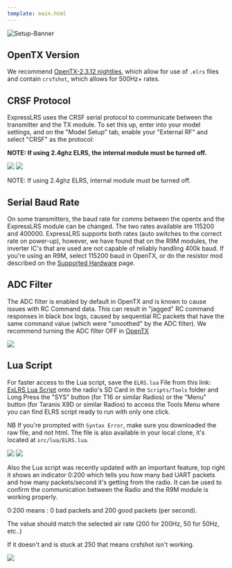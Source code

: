 ```yaml
---
template: main.html
---
```


![Setup-Banner](https://github.com/ExpressLRS/ExpressLRS-Hardware/raw/master/img/quick-start.png)

## OpenTX Version
We recommend [OpenTX-2.3.12 nightlies](https://www.open-tx.org/2019/05/17/2.3-nightlies), which allow for use of `.elrs` files and contain `crsfshot`, which allows for 500Hz+ rates.

## CRSF Protocol

ExpressLRS uses the CRSF serial protocol to communicate between the transmitter and the TX module. To set this up, enter into your model settings, and on the "Model Setup" tab, enable your "External RF" and select "CRSF" as the protocol:

**NOTE: If using 2.4ghz ELRS, the internal module must be turned off.**

![](https://oscarliang.com/ctt/uploads/2018/03/setup-tbs-crossfire-tx-rx-micro-nano-taranis-betaflight-fc-internal-external-rf-mode.jpg)
![](https://oscarliang.com/ctt/uploads/2019/12/JUMPER-T16-EXTERNAL-RF-MODE-PROTOCOL-TBS-CROSSFIRE-CRSF.jpg)

NOTE: If using 2.4ghz ELRS, internal module must be turned off.

## Serial Baud Rate

On some transmitters, the baud rate for comms between the opentx and the ExpressLRS module can be changed. The two rates available are 115200 and 400000. ExpressLRS supports both rates (auto switches to the correct rate on power-up), however, we have found that on the R9M modules, the inverter IC's that are used are not capable of reliably handling 400k baud. If you're using an R9M, select 115200 baud in OpenTX, or do the resistor mod described on the [Supported Hardware](https://github.com/AlessandroAU/ExpressLRS/wiki/Supported-Hardware) page.

## ADC Filter

The ADC filter is enabled by default in OpenTX and is known to cause issues with RC Command data. This can result in "jagged" RC command responses in black box logs, caused by sequential RC packets that have the same command value (which were "smoothed" by the ADC filter).
We recommend turning the ADC filter OFF in [OpenTX](https://www.youtube.com/watch?v=ESr2H_EZ89Q)

![](https://fpvfrenzy.com/wp-content/uploads/2017/11/baud-rate.jpg)

## Lua Script

For faster access to the Lua script, save the `ELRS.lua` File from this link: [ExLRS Lua Script](https://raw.githubusercontent.com/ExpressLRS/ExpressLRS/1.0.x-maintenance/src/lua/ELRS.lua) onto the radio's SD Card in the `Scripts/Tools` folder and Long Press the "SYS" button (for T16 or similar Radios) or the "Menu" button (for Taranis X9D or similar Radios) to access the Tools Menu where you can find ELRS script ready to run with only one click.

NB If you're prompted with `Syntax Error`, make sure you downloaded the raw file, and not html. The file is also available in your local clone, it's located at `src/lua/ELRS.lua`.

![](https://github.com/ExpressLRS/ExpressLRS-Hardware/blob/master/img/wiki-from-discord/lua1.jpeg)
![](https://github.com/ExpressLRS/ExpressLRS-Hardware/blob/master/img/wiki-from-discord/lua2)

Also the Lua script was recently updated with an important feature, top right it shows an indicator 0:200 which tells you how many bad UART packets and how many packets/second it's getting from the radio. It can be used to confirm the communication between the Radio and the R9M module is working properly. 

0:200 means : 0 bad packets and 200 good packets (per second). 

The value should match the selected air rate (200 for 200Hz, 50 for 50Hz, etc..)

If it doesn't and is stuck at 250 that means crsfshot isn't working.

![](https://github.com/ExpressLRS/ExpressLRS-Hardware/blob/master/img/wiki-from-discord/lua3)